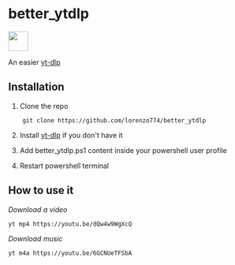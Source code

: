 # better_ytdlp

<img witdh="40" height="40" src="https://upload.wikimedia.org/wikipedia/commons/a/af/PowerShell_Core_6.0_icon.png" />

An easier [yt-dlp](https://github.com/yt-dlp/yt-dlp)

## Installation

1. Clone the repo

```
    git clone https://github.com/lorenzo774/better_ytdlp
```

2. Install [yt-dlp](https://github.com/yt-dlp/yt-dlp) if you don't have it

3. Add better_ytdlp.ps1 content inside your powershell user profile

4. Restart powershell terminal

## How to use it

_Download a video_

```
yt mp4 https://youtu.be/dQw4w9WgXcQ
```

_Download music_

```
yt m4a https://youtu.be/6GCNUeTFSbA
```
